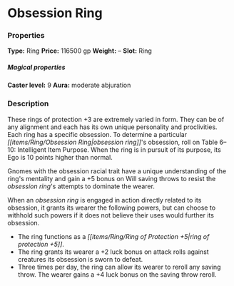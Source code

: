 ﻿---
Title: "Obsession Ring"
Type: "Ring"
Price: "116500 gp"
Weight: "–"
Slot: "Ring"
Caster level: "9"
Aura: "moderate abjuration"
Description: |
  "These _rings of protection +3_ are extremely varied in form. They can be of any alignment and each has its own unique personality and proclivities. Each ring has a specific obsession. To determine a particular _obsession ring's_ obsession, roll on Table 6–10: Intelligent Item Purpose. When the ring is in pursuit of its purpose, its Ego is 10 points higher than normal.
  Gnomes with the obsession racial trait have a unique understanding of the ring's mentality and gain a +5 bonus on Will saving throws to resist the _obsession ring's_ attempts to dominate the wearer.
  When an _obsession ring_ is engaged in action directly related to its obsession, it grants its wearer the following powers, but can choose to withhold such powers if it does not believe their uses would further its obsession.
  These rings are typically quite emphatic on their desire to fulfill their obsessions, and frequently communicate with their wielder to encourage pursuit of this goal."
Crafting cost: "58250 gp"
Sources: "['Ultimate Equipment']"
---

# Obsession Ring

### Properties

**Type:** Ring **Price:** 116500 gp **Weight:** – **Slot:** Ring

##### Magical properties

**Caster level:** 9 **Aura:** moderate abjuration

### Description

These rings of protection +3 are extremely varied in form. They can be of any alignment and each has its own unique personality and proclivities. Each ring has a specific obsession. To determine a particular _[[items/Ring/Obsession Ring|obsession ring]]_'s obsession, roll on Table 6–10: Intelligent Item Purpose. When the ring is in pursuit of its purpose, its Ego is 10 points higher than normal.

Gnomes with the obsession racial trait have a unique understanding of the ring's mentality and gain a +5 bonus on Will saving throws to resist the _obsession ring_'s attempts to dominate the wearer.

When an _obsession ring_ is engaged in action directly related to its obsession, it grants its wearer the following powers, but can choose to withhold such powers if it does not believe their uses would further its obsession.

* The ring functions as a _[[items/Ring/Ring of Protection +5|ring of protection +5]]_.
* The ring grants its wearer a +2 luck bonus on attack rolls against creatures its obsession is sworn to defeat.
* Three times per day, the ring can allow its wearer to reroll any saving throw. The wearer gains a +4 luck bonus on the saving throw reroll.